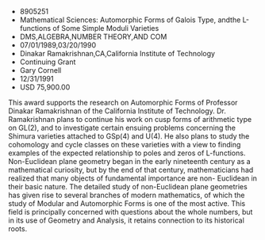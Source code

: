 
* 8905251
* Mathematical Sciences: Automorphic Forms of Galois Type, andthe L-functions of Some Simple Moduli Varieties
* DMS,ALGEBRA,NUMBER THEORY,AND COM
* 07/01/1989,03/20/1990
* Dinakar Ramakrishnan,CA,California Institute of Technology
* Continuing Grant
* Gary Cornell
* 12/31/1991
* USD 75,900.00

This award supports the research on Automorphic Forms of Professor Dinakar
Ramakrishnan of the California Institute of Technology. Dr. Ramakrishnan plans
to continue his work on cusp forms of arithmetic type on GL(2), and to
investigate certain ensuing problems concerning the Shimura varieties attached
to GSp(4) and U(4). He also plans to study the cohomology and cycle classes on
these varieties with a view to finding examples of the expected relationship to
poles and zeros of L-functions. Non-Euclidean plane geometry began in the early
nineteenth century as a mathematical curiosity, but by the end of that century,
mathematicians had realized that many objects of fundamental importance are non-
Euclidean in their basic nature. The detailed study of non-Euclidean plane
geometries has given rise to several branches of modern mathematics, of which
the study of Modular and Automorphic Forms is one of the most active. This field
is principally concerned with questions about the whole numbers, but in its use
of Geometry and Analysis, it retains connection to its historical roots.
